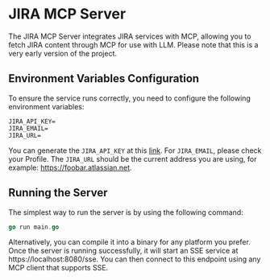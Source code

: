 # JIRA MCP Server
The JIRA MCP Server integrates JIRA services with MCP, allowing you to fetch JIRA content through MCP for use with LLM. Please note that this is a very early version of the project.

## Environment Variables Configuration
To ensure the service runs correctly, you need to configure the following environment variables:
```
JIRA_API_KEY=
JIRA_EMAIL=
JIRA_URL=
```
You can generate the `JIRA_API_KEY` at this [link](https://id.atlassian.com/manage-profile/security/api-tokens). For `JIRA_EMAIL`, please check your Profile. The `JIRA_URL` should be the current address you are using, for example: https://foobar.atlassian.net.

## Running the Server
The simplest way to run the server is by using the following command:

```go
go run main.go
```
Alternatively, you can compile it into a binary for any platform you prefer. Once the server is running successfully, it will start an SSE service at https://localhost:8080/sse. You can then connect to this endpoint using any MCP client that supports SSE.